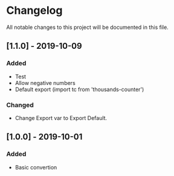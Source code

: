 # Changelog

All notable changes to this project will be documented in this file.

## [1.1.0] - 2019-10-09

### Added
- Test
- Allow negative numbers
- Default export (import tc from 'thousands-counter')

### Changed
- Change Export var to Export Default.

## [1.0.0] - 2019-10-01

### Added
- Basic convertion

